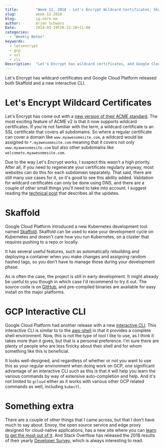 ```yaml
---
title:        "Week 12, 2018 - Let's Encrypt Wildcard Certificates, Skaffold, GCP Interactive CLI"
slug:         week-12-2018
blog:         ig.nore.me  
author:       Arjen Schwarz  
Date:         2018-03-19T20:12:18+11:00
categories:   
  - "Weekly Notes"
keywords:
  - letsencrypt
  - gcp
  - ssl
  - cli
Description:  "Let's Encrypt has wildcard certificates, and Google Cloud Platform released both Skaffold and a new interactive CLI."
---
```


Let's Encrypt has wildcard certificates and Google Cloud Platform released both Skaffold and a new interactive CLI.

# Let's Encrypt Wildcard Certificates

Let's Encrypt has come out with a [new version of their ACME standard](https://community.letsencrypt.org/t/acme-v2-and-wildcard-certificate-support-is-live/55579). The most exciting feature of ACME v2 is that it now supports wildcard certificates. If you're not familiar with the term, a wildcard certificate is an SSL certificate that covers all subdomains. So where a regular certificate can cover a domain like `www.myawesomesite.com`, a wildcard would be assigned to `*.myawesomesite.com` meaning that it covers not only `www.myawesomesite.com` but also other subdomains like `welcometo.myawesomesite.com`.

Due to the way Let's Encrypt works, I suspect this wasn't a high priority. After all, if you need to regenerate your certificate regularly anyway, most websites can do this for each subdomain separately. That said, there are still many use cases for it, so it's good to see this ability added. Validation for wildcard certificates can only be done using DNS, and there are a couple of other small things you'll need to take into account. I suggest reading the [technical post](https://community.letsencrypt.org/t/acme-v2-production-environment-wildcards/55578) that describes all the updates.

# Skaffold

Google Cloud Platform introduced a new Kubernetes development tool named [Skaffold](https://cloudplatform.googleblog.com/2018/03/introducing-Skaffold-Easy-and-repeatable-Kubernetes-development.html). Skaffold can be used to ease your development cycle on Kubernetes and doesn't care how you run Kubernetes, on a cluster that requires pushing to a repo or locally. 

It has several useful features, such as automatically rebuilding and deploying a container when you make changes and assigning random hashed tags, so you don't have to manage those during your development phase. 

As is often the case, the project is still in early development. It might already be useful to you though in which case I'd recommend to try it out. The source code is on [GitHub](https://github.com/GoogleCloudPlatform/skaffold), and pre-compiled binaries are available for easy install on the major platforms. 

# GCP Interactive CLI

Google Cloud Platform had another release with a new [interactive CLI](https://cloudplatform.googleblog.com/2018/03/introducing-GCPs-new-interactive-CLI.html). This interactive CLI is similar to to the [aws-shell](https://github.com/awslabs/aws-shell) in that it provides a complete shell environment. Now, this is not the type of tool I like to use, as I think it takes more than it gives, but that is a personal preference. I'm sure there are plenty of people who are less finicky about their shell and for whom something like this is beneficial.

It looks well-designed, and regardless of whether or not you want to use this as your regular environment when doing work on GCP, one significant advantage of an interactive CLI such as this is that it will help you learn the various commands by way of extensive auto-completion and help. And it's not limited to `gcloud` either as it works with various other GCP related commands as well, including `kubectl`.

# Something extra

There are a couple of other things that I came across, but that I don't have much to say about. Envoy, the open source service and edge proxy designed for cloud-native applications, has a new site where you can [learn to get the most out of it](https://www.learnenvoy.io/). And Stack Overflow has released the 2018 results of their yearly [Developer Survey](https://insights.stackoverflow.com/survey/2018), which is always interesting to read.

